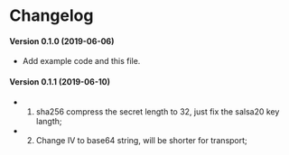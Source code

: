 Changelog
=========


#### Version 0.1.0 (2019-06-06)

* Add example code and this file.

#### Version 0.1.1 (2019-06-10)

* 1. sha256 compress the secret length to 32, just fix the salsa20 key langth;
* 2. Change IV to base64 string, will be shorter for transport;
